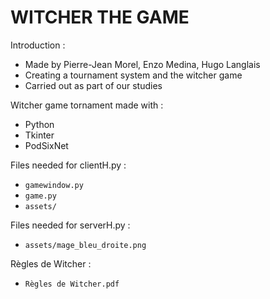 # WITCHER THE GAME

Introduction :

- Made by Pierre-Jean Morel, Enzo Medina, Hugo Langlais
- Creating a tournament system and the witcher game
- Carried out as part of our studies

Witcher game tornament made with :

- Python
- Tkinter
- PodSixNet

Files needed for clientH.py :

- `gamewindow.py`
- `game.py`
- `assets/`

Files needed for serverH.py :

- `assets/mage_bleu_droite.png`

Règles de Witcher :

- `Règles de Witcher.pdf`
